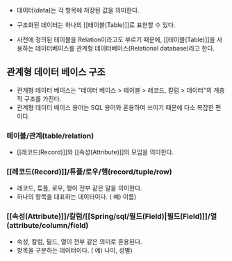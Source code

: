 - 데이터(data)는 각 항목에 저장된 값을 의미한다.
- 구조화된 데이터는 하나의 [[테이블(Table)]]로 표현할 수 있다.

- 사전에 정의된 테이블을 Relation이라고도 부르기 때문에, [[테이블(Table)]]을 사용하는 데이터베이스를 관계형 데이터베이스(Relational database)라고 한다.


## 관계형 데이터 베이스 구조

- 관계형 데이터 베이스는 "데이터 베이스 > 테이블 > 레코드, 칼럼 > 데이터"의 계층적 구조를 가진다.
- 관계형 데이터 베이스 용어는 SQL 용어와 혼용하여 쓰이기 때문에 다소 복잡한 편이다.

### 테이블/관계(table/relation) 

- [[레코드(Record)]]와 [[속성(Attribute)]]의 모임을 의미한다.

### [[레코드(Record)]]/튜플/로우/행(record/tuple/row)

- 레코드, 튜플, 로우, 행이 전부 같은 말을 의미한다.
- 하나의 항목을 대표하는 데이터이다. ( 예) 이름)
    
### [[속성(Attribute)]]/칼럼/[[Spring/sql/필드(Field)|필드(Field)]]/열(attribute/column/field)

- 속성, 칼럼, 필드, 열이 전부 같은 의미로 혼용된다.
- 항목을 구분하는 데이터이다. ( 예) 나이, 성별)
